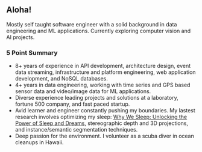## Aloha!

Mostly self taught software engineer with a solid background in data engineering and ML applications. Currently exploring computer vision and AI projects.

### 5 Point Summary

- 8+ years of experience in API development, architecture design, event data streaming, infrastructure and platform engineering, web application development, and NoSQL databases.
- 4+ years in data engineering, working with time series and GPS based sensor data and video/image data for ML applications.
- Diverse experience leading projects and solutions at a laboratory, fortune 500 company, and fast paced startup.
- Avid learner and engineer constantly pushing my boundaries. My lastest research involves optimizing my sleep: [Why We Sleep: Unlocking the Power of Sleep and Dreams](https://www.amazon.com/Why-We-Sleep-Unlocking-Dreams/dp/1501144316), stereographic depth and 3D projections, and instance/semantic segmentation techniques.
- Deep passion for the environment. I volunteer as a scuba diver in ocean cleanups in Hawaii.

<!--
**jackmead515/jackmead515** is a ✨ _special_ ✨ repository because its `README.md` (this file) appears on your GitHub profile.

Here are some ideas to get you started:

- 🔭 I’m currently working on ...
- 🌱 I’m currently learning ...
- 👯 I’m looking to collaborate on ...
- 🤔 I’m looking for help with ...
- 💬 Ask me about ...
- 📫 How to reach me: ...
- 😄 Pronouns: ...
- ⚡ Fun fact: ...
-->
